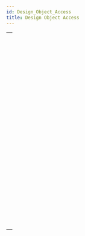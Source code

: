 ```yaml
---
id: Design_Object_Access
title: Design Object Access
---
```

||
|---|
|[<!-- INCLUDE #_command_.Current method path.Syntax -->](../../commands-legacy/current-method-path.md)<br/>|
|[<!-- INCLUDE #_command_.FORM EDIT.Syntax -->](../../commands/form-edit.md)<br/>|
|[<!-- INCLUDE #_command_.FORM GET NAMES.Syntax -->](../../commands-legacy/form-get-names.md)<br/>|
|[<!-- INCLUDE #_command_.METHOD Get attribute.Syntax -->](../../commands-legacy/method-get-attribute.md)<br/>|
|[<!-- INCLUDE #_command_.METHOD GET ATTRIBUTES.Syntax -->](../../commands-legacy/method-get-attributes.md)<br/>|
|[<!-- INCLUDE #_command_.METHOD GET CODE.Syntax -->](../../commands-legacy/method-get-code.md)<br/>|
|[<!-- INCLUDE #_command_.METHOD GET COMMENTS.Syntax -->](../../commands-legacy/method-get-comments.md)<br/>|
|[<!-- INCLUDE #_command_.METHOD GET FOLDERS.Syntax -->](../../commands-legacy/method-get-folders.md)<br/>|
|[<!-- INCLUDE #_command_.METHOD GET MODIFICATION DATE.Syntax -->](../../commands-legacy/method-get-modification-date.md)<br/>|
|[<!-- INCLUDE #_command_.METHOD GET NAMES.Syntax -->](../../commands-legacy/method-get-names.md)<br/>|
|[<!-- INCLUDE #_command_.METHOD Get path.Syntax -->](../../commands-legacy/method-get-path.md)<br/>|
|[<!-- INCLUDE #_command_.METHOD GET PATHS.Syntax -->](../../commands-legacy/method-get-paths.md)<br/>|
|[<!-- INCLUDE #_command_.METHOD GET PATHS FORM.Syntax -->](../../commands-legacy/method-get-paths-form.md)<br/>|
|[<!-- INCLUDE #_command_.METHOD OPEN PATH.Syntax -->](../../commands-legacy/method-open-path.md)<br/>|
|[<!-- INCLUDE #_command_.METHOD RESOLVE PATH.Syntax -->](../../commands-legacy/method-resolve-path.md)<br/>|
|[<!-- INCLUDE #_command_.METHOD SET ACCESS MODE.Syntax -->](../../commands-legacy/method-set-access-mode.md)<br/>|
|[<!-- INCLUDE #_command_.METHOD SET ATTRIBUTE.Syntax -->](../../commands-legacy/method-set-attribute.md)<br/>|
|[<!-- INCLUDE #_command_.METHOD SET ATTRIBUTES.Syntax -->](../../commands-legacy/method-set-attributes.md)<br/>|
|[<!-- INCLUDE #_command_.METHOD SET CODE.Syntax -->](../../commands-legacy/method-set-code.md)<br/>|
|[<!-- INCLUDE #_command_.METHOD SET COMMENTS.Syntax -->](../../commands-legacy/method-set-comments.md)<br/>|
